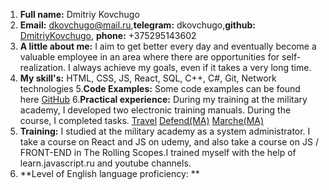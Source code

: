 1. **Full name:** Dmitriy Kovchugo
2. **Email:** dkovchugo@mail.ru,**telegram:** dkovchugo,**github:** [DmitriyKovchugo](https://github.com/DmitriyKovchugo), **phone:** +375295143602  
3. **A little about me:** I aim to get better every day and eventually become a valuable employee in an area where there are opportunities for self-realization. I always achieve my goals, even if it takes a very long time.
4. **My skill's:** HTML, CSS, JS, React, SQL, С++, C#, Git, Network technologies
5.**Code Examples:** Some code examples can be found here [GitHub](https://github.com/DmitriyKovchugo)
6.**Practical experience:** During my training at the military academy, I developed two electronic training manuals. During the course, I completed tasks.
[Travel](https://dmitriykovchugo.github.io/Es_landing-coder_for_life-/)
[Defend(MA)]()
[Marche(MA)]()
7. **Training:** I studied at the military academy as a system administrator. I take a course on React and JS on udemy, and also take a course on JS / FRONT-END in The Rolling Scopes.I trained myself with the help of learn.javascript.ru and youtube channels. 
8. **Level of English language proficiency: ** 
